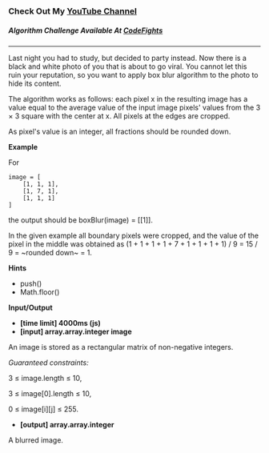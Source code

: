 ### Check Out My [YouTube Channel](https://www.YouTube.com/CodingTutorials360)

##### Algorithm Challenge Available At [CodeFights](https://codefights.com/arcade/intro/level-5/5xPitc3yT3dqS7XkP)
---
Last night you had to study, but decided to party instead. Now there is a black and white photo of you that is about to go viral. You cannot let this ruin your reputation, so you want to apply box blur algorithm to the photo to hide its content.

The algorithm works as follows: each pixel x in the resulting image has a value equal to the average value of the input image pixels' values from the 3 × 3 square with the center at x. All pixels at the edges are cropped.

As pixel's value is an integer, all fractions should be rounded down.

**Example**

For

    image = [
        [1, 1, 1], 
        [1, 7, 1], 
        [1, 1, 1]
    ]
the output should be boxBlur(image) = [[1]].

In the given example all boundary pixels were cropped, and the value of the pixel in the middle was obtained as (1 + 1 + 1 + 1 + 7 + 1 + 1 + 1 + 1) / 9 = 15 / 9 = ~rounded down~ = 1.

**Hints**
-   push()
-   Math.floor()

**Input/Output**

- **[time limit] 4000ms (js)**
- **[input] array.array.integer image**

An image is stored as a rectangular matrix of non-negative integers.

*Guaranteed constraints:*

3 ≤ image.length ≤ 10,

3 ≤ image[0].length ≤ 10,

0 ≤ image[i][j] ≤ 255.

- **[output] array.array.integer**

A blurred image.